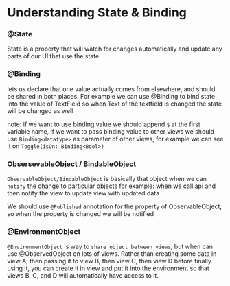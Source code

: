 # Understanding State & Binding

### @State
State is a property that will watch for changes automatically and update any parts of our UI that use the state

### @Binding
lets us declare that one value actually comes from elsewhere, and should be shared in both places. For example we can use @Binding to bind state into the value of TextField so when Text of the textfield is changed the state will be changed as well

note: if we want to use binding value we should append `$` at the first variable name, if we want to pass binding value to other views we should use `Binding<datatype>` as parameter of other views, for example we can see it on `Toggle(isOn: Binding<Bool>)`

### ObsersevableObject / BindableObject
`ObservableObject/BindableObject` is basically that object when we can `notify` the change to particular objects
for example: when we call api and then notify the view to update view with updated data

We should use `@Published` annotation for the property of ObservableObject, so when the property is changed we will be notified


### @EnvironmentObject
`@EnvironmentObject` is way to `share object between views`, but when can use @ObservedObject on lots of views. Rather than creating some data in view A, then passing it to view B, then view C, then view D before finally using it, you can create it in view and put it into the environment so that views B, C, and D will automatically have access to it.
